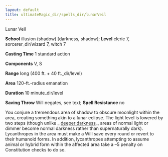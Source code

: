 ```yaml
---
layout: default
title: ultimateMagic_dir/spells_dir/lunarVeil
---
```

Lunar Veil

**School** illusion (shadow) [darkness, shadow]; **Level** cleric 7, sorcerer_dir/wizard 7, witch 7

**Casting Time** 1 standard action

**Components** V, S

**Range** long (400 ft. + 40 ft._dir/level)

**Area** 120-ft.-radius emanation

**Duration** 10 minute_dir/level

**Saving Throw** Will negates, see text; **Spell Resistance** no

You conjure a tremendous area of shadow to obscure moonlight within the area, creating something akin to a lunar eclipse. The light level is lowered by two steps (though unlike _ [deeper darkness](../spells_dir/deeperDarkness#_deeper-darkness)_, areas of normal light or dimmer become normal darkness rather than supernaturally dark). Lycanthropes in the area must make a Will save every round or revert to their humanoid forms. In addition, lycanthropes attempting to assume animal or hybrid form within the affected area take a –5 penalty on Constitution checks to do so.

